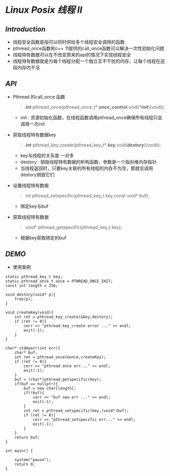 # **_Linux Posix 线程 II_**
## _**Introduction**_
+ 线程安全函数是指可以同时供给多个线程安全调用的函数
+ pthread_once函数和c++ 11提供的call_once函数可以解决一次性初始化问题
+ 线程特有数据可以在不改变原来的api的情况下实现线程安全
+ 线程特有数据就是为每个线程分配一个独立互不干扰的内存，让每个线程在这段内存内干活
## **_API_**
+ Pthread 的call_once 函数
    > **_int_** pthread_once(pthread_once_t* **_once_control_**,void(***_init_**)(void));
    + init : 资源初始化函数，在线程函数调用pthread_once确保所有线程只会调用一次init
+ 获取线程特有数据key
    > **_int_** pthread_key_create(pthread_key_t* **_key_**,void(***_destory_**)(void*));
    + key与线程的关系是 一对多
    + destory : 销毁线程特有数据的析构函数，参数是一个指向堆内存指针
    + 当线程返回时，只要key关联的所有线程的内存不为空，那就会调用destory销毁它们

+ 设置线程特有数据
    > int pthread_setspecific(pthread_key_t key,const void* buf);
    + 绑定key与buf

+ 获取线程特有数据
    > void* pthread_getspecific(pthread_key_t key);
    + 根据key获取绑定的buf
## **_DEMO_**
+ 使用案例
```
static pthread_key_t key;
static pthread_once_t once = PTHREAD_ONCE_INIT;
const int length = 256;

void destory(void* p){
    free(p);
}

void createKey(void){
    int ret = pthread_key_create(&key,destory);
    if (ret != 0){
        cerr << "pthread_key_create error ..." << endl;
        exit(-1);
    }
}

char* stdmyerr(int err){
    char* buf;
    int ret = pthread_once(&once,createKey);
    if (ret != 0){
        cerr << "pthread once err..." << endl;
        exit(-1);
    }
    buf = (char*)pthread_getspecific(key);
    if(buf == nullptr){
        buf = new char[length];
        if(!buf){
            cerr << "buf new err ..." << endl;
            exit(-1);
        }
        int ret = pthread_setspecific(key,(void*)buf);
        if (ret != 0){
            cerr << "pthread_setspecific err..." << endl;
            exit(-1);
        }
    }
    return buf;
}

int main() {

    system("pause");
    return 0;
}
```
